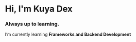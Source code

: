 <h1 align="left">Hi, I'm Kuya Dex</h1>
<h3 align="left">Always up to learning.</h3>

I’m currently learning **Frameworks and Backend Development**

<p align="center">
</p>
